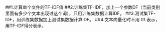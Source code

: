 ##1.计算单个文件的TF-IDF值
##2.训练集TF-IDF，加上一个参数DF（当前类别里面有多少个文本出现过这个词），只用训练集数据计算IDF。
##3.测试集TF-IDF，用训练集数据加上测试集数据计算IDF。
##4.文本向量化时不用 01 表示，用TF-IDF得分表示。
